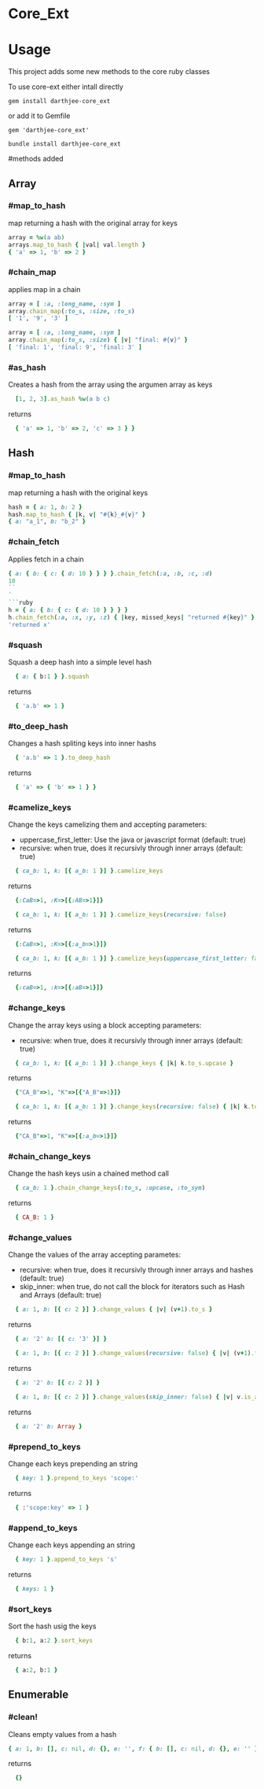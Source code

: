 Core_Ext
========

# Usage
This project adds some new methods to the core ruby classes

To use core-ext either intall directly

```console
gem install darthjee-core_ext
```

or add it to Gemfile

```
gem 'darthjee-core_ext'
```

```console
bundle install darthjee-core_ext
```

#methods added

## Array
### #map_to_hash
map returning a hash with the original array for keys

```ruby
array = %w(a ab)
arrays.map_to_hash { |val| val.length }
{ 'a' => 1, 'b' => 2 }
```

### #chain_map
applies map in a chain

```ruby
array = [ :a, :long_name, :sym ]
array.chain_map(:to_s, :size, :to_s)
[ '1', '9', '3' ]
```

```ruby
array = [ :a, :long_name, :sym ]
array.chain_map(:to_s, :size) { |v| "final: #{v}" }
[ 'final: 1', 'final: 9', 'final: 3' ]
```

### #as_hash
Creates a hash from the array using the argumen array as keys

```ruby
  [1, 2, 3].as_hash %w(a b c)
```
returns
```ruby
  { 'a' => 1, 'b' => 2, 'c' => 3 } }
```

## Hash
### #map_to_hash
map returning a hash with the original keys

```ruby
hash = { a: 1, b: 2 }
hash.map_to_hash { |k, v| "#{k}_#{v}" }
{ a: "a_1", b: "b_2" }
```

### #chain_fetch
Applies fetch in a chain

```ruby
{ a: { b: { c: { d: 10 } } } }.chain_fetch(:a, :b, :c, :d)
10
``
`
```ruby
h = { a: { b: { c: { d: 10 } } } }
h.chain_fetch(:a, :x, :y, :z) { |key, missed_keys| "returned #{key}" }
'returned x'
```

### #squash
Squash a deep hash into a simple level hash

```ruby
  { a: { b:1 } }.squash
```
returns
```ruby
  { 'a.b' => 1 }
```

### #to_deep_hash
Changes a hash spliting keys into inner hashs

```ruby
  { 'a.b' => 1 }.to_deep_hash
```
returns
```ruby
  { 'a' => { 'b' => 1 } }
```

### #camelize_keys
Change the keys camelizing them and accepting parameters:
- uppercase_first_letter: Use the java or javascript format (default: true)
- recursive: when true, does it recursivly through inner arrays (default: true)

```ruby
  { ca_b: 1, k: [{ a_b: 1 }] }.camelize_keys
```
returns
```ruby
  {:CaB=>1, :K=>[{:AB=>1}]}
```

```ruby
  { ca_b: 1, k: [{ a_b: 1 }] }.camelize_keys(recursive: false)
```
returns
```ruby
  {:CaB=>1, :K=>[{:a_b=>1}]}
```

```ruby
  { ca_b: 1, k: [{ a_b: 1 }] }.camelize_keys(uppercase_first_letter: false)
```
returns
```ruby
  {:caB=>1, :k=>[{:aB=>1}]}
```

### #change_keys
Change the array keys using a block accepting parameters:
 - recursive: when true, does it recursivly through inner arrays (default: true)

```ruby
  { ca_b: 1, k: [{ a_b: 1 }] }.change_keys { |k| k.to_s.upcase }
```
returns
```ruby
  {"CA_B"=>1, "K"=>[{"A_B"=>1}]}
```

```ruby
  { ca_b: 1, k: [{ a_b: 1 }] }.change_keys(recursive: false) { |k| k.to_s.upcase }
```
returns
```ruby
  {"CA_B"=>1, "K"=>[{:a_b=>1}]}
```

### #chain_change_keys
Change the hash keys usin a chained method call

```ruby
  { ca_b: 1 }.chain_change_keys(:to_s, :upcase, :to_sym)
```
returns
```ruby
  { CA_B: 1 }
```

### #change_values
Change the values of the array accepting parametes:
 - recursive: when true, does it recursivly through inner arrays and hashes (default: true)
 - skip_inner: when true, do not call the block for iterators such as Hash and Arrays (default: true)

```ruby
  { a: 1, b: [{ c: 2 }] }.change_values { |v| (v+1).to_s }
```
returns
```ruby
  { a: '2' b: [{ c: '3' }] }
```

```ruby
  { a: 1, b: [{ c: 2 }] }.change_values(recursive: false) { |v| (v+1).to_s }
```
returns
```ruby
  { a: '2' b: [{ c: 2 }] }
```

```ruby
  { a: 1, b: [{ c: 2 }] }.change_values(skip_inner: false) { |v| v.is_a?(Integer) ? (v+1).to_s : v.class }
```
returns
```ruby
  { a: '2' b: Array }
```

### #prepend_to_keys
Change each keys prepending an string

```ruby
  { key: 1 }.prepend_to_keys 'scope:'
```
returns
```ruby
  { :'scope:key' => 1 }
```
### #append_to_keys
Change each keys appending an string

```ruby
  { key: 1 }.append_to_keys 's'
```
returns
```ruby
  { keys: 1 }
```

### #sort_keys
Sort the hash usig the keys

```ruby
  { b:1, a:2 }.sort_keys
```
returns
```ruby
  { a:2, b:1 }
```

## Enumerable

### #clean!
Cleans empty values from a hash
```ruby
{ a: 1, b: [], c: nil, d: {}, e: '', f: { b: [], c: nil, d: {}, e: '' } }.clean!
```
returns
```ruby
  {}
```

